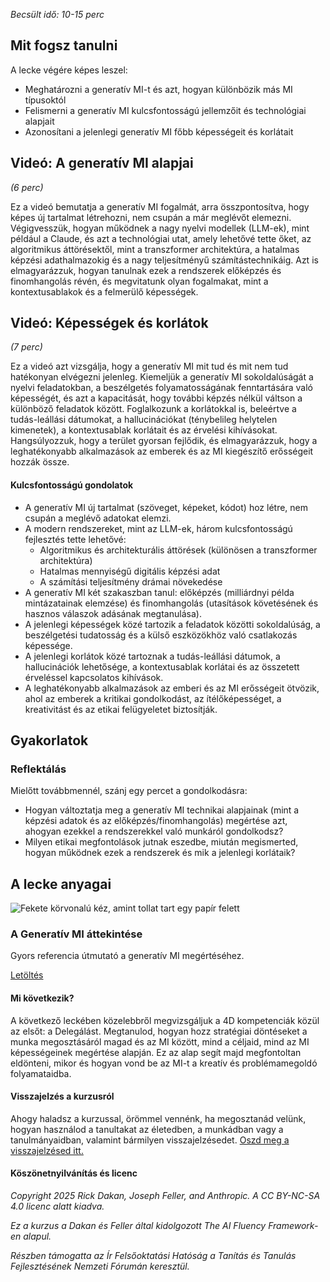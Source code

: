 *Becsült idő: 10-15 perc*

## Mit fogsz tanulni

A lecke végére képes leszel:

*   Meghatározni a generatív MI-t és azt, hogyan különbözik más MI típusoktól
*   Felismerni a generatív MI kulcsfontosságú jellemzőit és technológiai alapjait
*   Azonosítani a jelenlegi generatív MI főbb képességeit és korlátait

## Videó: A generatív MI alapjai

*(6 perc)*

Ez a videó bemutatja a generatív MI fogalmát, arra összpontosítva, hogy képes új tartalmat létrehozni, nem csupán a már meglévőt elemezni. Végigvesszük, hogyan működnek a nagy nyelvi modellek (LLM-ek), mint például a Claude, és azt a technológiai utat, amely lehetővé tette őket, az algoritmikus áttörésektől, mint a transzformer architektúra, a hatalmas képzési adathalmazokig és a nagy teljesítményű számítástechnikáig. Azt is elmagyarázzuk, hogyan tanulnak ezek a rendszerek előképzés és finomhangolás révén, és megvitatunk olyan fogalmakat, mint a kontextusablakok és a felmerülő képességek.

## Videó: Képességek és korlátok

*(7 perc)*

Ez a videó azt vizsgálja, hogy a generatív MI mit tud és mit nem tud hatékonyan elvégezni jelenleg. Kiemeljük a generatív MI sokoldalúságát a nyelvi feladatokban, a beszélgetés folyamatosságának fenntartására való képességét, és azt a kapacitását, hogy további képzés nélkül váltson a különböző feladatok között. Foglalkozunk a korlátokkal is, beleértve a tudás-leállási dátumokat, a hallucinációkat (ténybelileg helytelen kimenetek), a kontextusablak korlátait és az érvelési kihívásokat. Hangsúlyozzuk, hogy a terület gyorsan fejlődik, és elmagyarázzuk, hogy a leghatékonyabb alkalmazások az emberek és az MI kiegészítő erősségeit hozzák össze.

#### Kulcsfontosságú gondolatok

*   A generatív MI új tartalmat (szöveget, képeket, kódot) hoz létre, nem csupán a meglévő adatokat elemzi.
*   A modern rendszereket, mint az LLM-ek, három kulcsfontosságú fejlesztés tette lehetővé:
    *   Algoritmikus és architekturális áttörések (különösen a transzformer architektúra)
    *   Hatalmas mennyiségű digitális képzési adat
    *   A számítási teljesítmény drámai növekedése
*   A generatív MI két szakaszban tanul: előképzés (milliárdnyi példa mintázatainak elemzése) és finomhangolás (utasítások követésének és hasznos válaszok adásának megtanulása).
*   A jelenlegi képességek közé tartozik a feladatok közötti sokoldalúság, a beszélgetési tudatosság és a külső eszközökhöz való csatlakozás képessége.
*   A jelenlegi korlátok közé tartoznak a tudás-leállási dátumok, a hallucinációk lehetősége, a kontextusablak korlátai és az összetett érveléssel kapcsolatos kihívások.
*   A leghatékonyabb alkalmazások az emberi és az MI erősségeit ötvözik, ahol az emberek a kritikai gondolkodást, az ítélőképességet, a kreativitást és az etikai felügyeletet biztosítják.

## Gyakorlatok

### Reflektálás

Mielőtt továbbmennél, szánj egy percet a gondolkodásra:

*   Hogyan változtatja meg a generatív MI technikai alapjainak (mint a képzési adatok és az előképzés/finomhangolás) megértése azt, ahogyan ezekkel a rendszerekkel való munkáról gondolkodsz?
*   Milyen etikai megfontolások jutnak eszedbe, miután megismerted, hogyan működnek ezek a rendszerek és mik a jelenlegi korlátaik?

## A lecke anyagai

![Fekete körvonalú kéz, amint tollat tart egy papír felett](https://www-cdn.anthropic.com/images/4zrzovbb/website/e49095f60a526acd2d62d858ad82feef5bdb334e-1000x1000.svg)

### A Generatív MI áttekintése

Gyors referencia útmutató a generatív MI megértéséhez.

[Letöltés](./pamphlets/9b7dd41bd7919c70a506e4ec600a60d3268d1dfb.pdf)

#### **Mi következik?**

A következő leckében közelebbről megvizsgáljuk a 4D kompetenciák közül az elsőt: a Delegálást. Megtanulod, hogyan hozz stratégiai döntéseket a munka megosztásáról magad és az MI között, mind a céljaid, mind az MI képességeinek megértése alapján. Ez az alap segít majd megfontoltan eldönteni, mikor és hogyan vond be az MI-t a kreatív és problémamegoldó folyamataidba.

#### Visszajelzés a kurzusról

Ahogy haladsz a kurzussal, örömmel vennénk, ha megosztanád velünk, hogyan használod a tanultakat az életedben, a munkádban vagy a tanulmányaidban, valamint bármilyen visszajelzésedet. [Oszd meg a visszajelzésed itt.](https://forms.gle/zURqLbVgdDqGhHZk9)

#### Köszönetnyilvánítás és licenc

*Copyright 2025 Rick Dakan, Joseph Feller, and Anthropic. A CC BY-NC-SA 4.0 licenc alatt kiadva.*

*Ez a kurzus a Dakan és Feller által kidolgozott The AI Fluency Framework-en alapul.*

*Részben támogatta az Ír Felsőoktatási Hatóság a Tanítás és Tanulás Fejlesztésének Nemzeti Fórumán keresztül.*